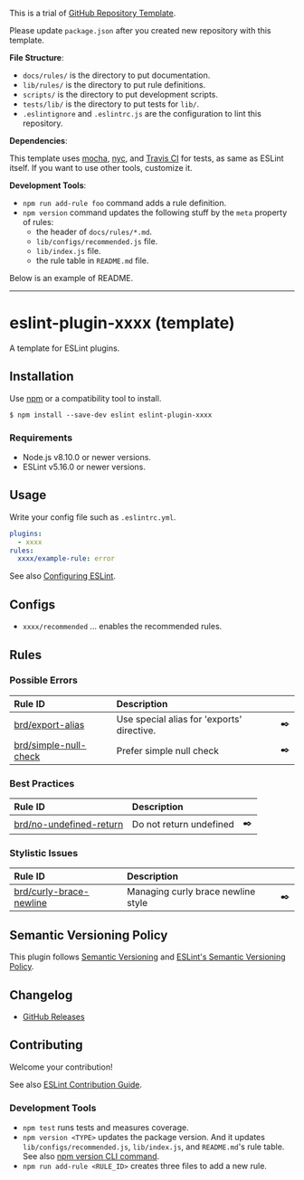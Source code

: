
This is a trial of [GitHub Repository Template](https://github.blog/2019-06-06-generate-new-repositories-with-repository-templates/).

Please update `package.json` after you created new repository with this template.

**File Structure**:

- `docs/rules/` is the directory to put documentation.
- `lib/rules/` is the directory to put rule definitions.
- `scripts/` is the directory to put development scripts.
- `tests/lib/` is the directory to put tests for `lib/`.
- `.eslintignore` and `.eslintrc.js` are the configuration to lint this repository.

**Dependencies**:

This template uses [mocha](https://www.npmjs.com/package/mocha), [nyc](https://www.npmjs.com/package/nyc), and [Travis CI](https://travis-ci.com/) for tests, as same as ESLint itself. If you want to use other tools, customize it.

**Development Tools**:

- `npm run add-rule foo` command adds a rule definition.
- `npm version` command updates the following stuff by the `meta` property of rules:
    - the header of `docs/rules/*.md`.
    - `lib/configs/recommended.js` file.
    - `lib/index.js` file.
    - the rule table in `README.md` file.

Below is an example of README.

----

# eslint-plugin-xxxx (template)

<!--
[![npm version](https://img.shields.io/npm/v/eslint-plugin-xxxx.svg)](https://www.npmjs.com/package/eslint-plugin-xxxx)
[![Downloads/month](https://img.shields.io/npm/dm/eslint-plugin-xxxx.svg)](http://www.npmtrends.com/eslint-plugin-xxxx)
[![Build Status](https://travis-ci.org/mysticatea/eslint-plugin-xxxx.svg?branch=master)](https://travis-ci.org/mysticatea/eslint-plugin-xxxx)
[![Coverage Status](https://codecov.io/gh/mysticatea/eslint-plugin-xxxx/branch/master/graph/badge.svg)](https://codecov.io/gh/mysticatea/eslint-plugin-xxxx)
[![Dependency Status](https://david-dm.org/mysticatea/eslint-plugin-xxxx.svg)](https://david-dm.org/mysticatea/eslint-plugin-xxxx)
-->

A template for ESLint plugins.

## Installation

Use [npm](https://www.npmjs.com/) or a compatibility tool to install.

```
$ npm install --save-dev eslint eslint-plugin-xxxx
```

### Requirements

- Node.js v8.10.0 or newer versions.
- ESLint v5.16.0 or newer versions.

## Usage

Write your config file such as `.eslintrc.yml`.

```yml
plugins:
  - xxxx
rules:
  xxxx/example-rule: error
```

See also [Configuring ESLint](https://eslint.org/docs/user-guide/configuring).

## Configs

- `xxxx/recommended` ... enables the recommended rules.

## Rules

<!--RULE_TABLE_BEGIN-->
### Possible Errors

| Rule ID | Description |    |
|:--------|:------------|:--:|
| [brd/export-alias](./docs/rules/export-alias.md) | Use special alias for 'exports' directive. | ✒️ |
| [brd/simple-null-check](./docs/rules/simple-null-check.md) | Prefer simple null check | ✒️ |

### Best Practices

| Rule ID | Description |    |
|:--------|:------------|:--:|
| [brd/no-undefined-return](./docs/rules/no-undefined-return.md) | Do not return undefined | ✒️ |

### Stylistic Issues

| Rule ID | Description |    |
|:--------|:------------|:--:|
| [brd/curly-brace-newline](./docs/rules/curly-brace-newline.md) | Managing curly brace newline style | ✒️ |

<!--RULE_TABLE_END-->

## Semantic Versioning Policy

This plugin follows [Semantic Versioning](http://semver.org/) and [ESLint's Semantic Versioning Policy](https://github.com/eslint/eslint#semantic-versioning-policy).

## Changelog

- [GitHub Releases]()

## Contributing

Welcome your contribution!

See also [ESLint Contribution Guide](https://eslint.org/docs/developer-guide/contributing/).

### Development Tools

- `npm test` runs tests and measures coverage.
- `npm version <TYPE>` updates the package version. And it updates `lib/configs/recommended.js`, `lib/index.js`, and `README.md`'s rule table. See also [npm version CLI command](https://docs.npmjs.com/cli/version).
- `npm run add-rule <RULE_ID>` creates three files to add a new rule.
